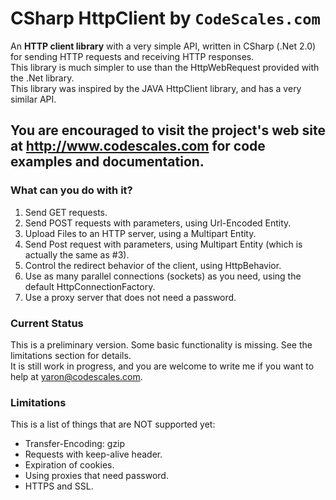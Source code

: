 # CSharp HttpClient by `CodeScales.com` #

An **HTTP client library** with a very simple API, written in CSharp (.Net 2.0) for sending HTTP requests and receiving HTTP responses. <br />
This library is much simpler to use than the HttpWebRequest provided with the .Net library. <br />
This library was inspired by the JAVA HttpClient library, and has a very similar API. <br />

## You are encouraged to visit the project's web site at http://www.codescales.com for code examples and documentation. ##

### What can you do with it? ###
  1. Send GET requests.
  1. Send POST requests with parameters, using Url-Encoded Entity.
  1. Upload Files to an HTTP server, using a Multipart Entity.
  1. Send Post request with parameters, using Multipart Entity (which is actually the same as #3).
  1. Control the redirect behavior of the client, using HttpBehavior.
  1. Use as many parallel connections (sockets) as you need, using the default HttpConnectionFactory.
  1. Use a proxy server that does not need a password.

### Current Status ###
This is a preliminary version. Some basic functionality is missing. See the limitations section for details. <br />
It is still work in progress, and you are welcome to write me if you want to help at [yaron@codescales.com](mailto:yaron@codescales.com). <br />

### Limitations ###
This is a list of things that are NOT supported yet:
  * Transfer-Encoding: gzip
  * Requests with keep-alive header.
  * Expiration of cookies.
  * Using proxies that need password.
  * HTTPS and SSL.